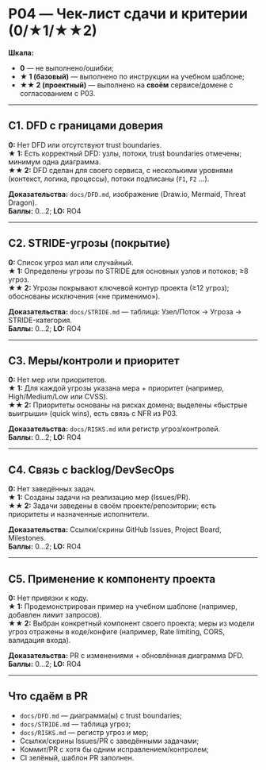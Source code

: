 # P04 — Чек-лист сдачи и критерии (0/★1/★★2)

**Шкала:**
- **0** — не выполнено/ошибки;
- **★ 1 (базовый)** — выполнено по инструкции на учебном шаблоне;
- **★★ 2 (проектный)** — выполнено на **своём** сервисе/домене с согласованием с P03.

---

## C1. DFD с границами доверия
**0:** Нет DFD или отсутствуют trust boundaries.  
**★ 1:** Есть корректный DFD: узлы, потоки, trust boundaries отмечены; минимум одна диаграмма.  
**★★ 2:** DFD сделан для своего сервиса, с несколькими уровнями (контекст, логика, процессы), потоки подписаны (`F1`, `F2` …).  

**Доказательства:** `docs/DFD.md`, изображение (Draw.io, Mermaid, Threat Dragon).  
**Баллы:** 0…2; **LO:** RO4

---

## C2. STRIDE-угрозы (покрытие)
**0:** Список угроз мал или случайный.  
**★ 1:** Определены угрозы по STRIDE для основных узлов и потоков; ≥8 угроз.  
**★★ 2:** Угрозы покрывают ключевой контур проекта (≥12 угроз); обоснованы исключения («не применимо»).  

**Доказательства:** `docs/STRIDE.md` — таблица: Узел/Поток → Угроза → STRIDE-категория.  
**Баллы:** 0…2; **LO:** RO4

---

## C3. Меры/контроли и приоритет
**0:** Нет мер или приоритетов.  
**★ 1:** Для каждой угрозы указана мера + приоритет (например, High/Medium/Low или CVSS).  
**★★ 2:** Приоритеты основаны на рисках домена; выделены «быстрые выигрыши» (quick wins), есть связь с NFR из P03.  

**Доказательства:** `docs/RISKS.md` или регистр угроз/контролей.  
**Баллы:** 0…2; **LO:** RO4

---

## C4. Связь с backlog/DevSecOps
**0:** Нет заведённых задач.  
**★ 1:** Созданы задачи на реализацию мер (Issues/PR).  
**★★ 2:** Задачи заведены в своём проекте/репозитории; есть приоритеты и назначенные исполнители.  

**Доказательства:** Ссылки/скрины GitHub Issues, Project Board, Milestones.  
**Баллы:** 0…2; **LO:** RO4

---

## C5. Применение к компоненту проекта
**0:** Нет привязки к коду.  
**★ 1:** Продемонстрирован пример на учебном шаблоне (например, добавлен лимит запросов).  
**★★ 2:** Выбран конкретный компонент своего проекта; меры из модели угроз отражены в коде/конфиге (например, Rate limiting, CORS, валидация входа).  

**Доказательства:** PR с изменениями + обновлённая диаграмма DFD.  
**Баллы:** 0…2; **LO:** RO4

---

## Что сдаём в PR
- `docs/DFD.md` — диаграмма(ы) с trust boundaries;  
- `docs/STRIDE.md` — таблица угроз;  
- `docs/RISKS.md` — регистр угроз и мер;  
- Ссылки/скрины Issues/PR с заведёнными задачами;  
- Коммит/PR с хотя бы одним исправлением/контролем;  
- CI зелёный, шаблон PR заполнен.
